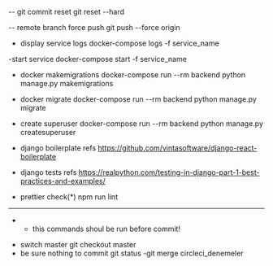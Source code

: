 -- git commit reset
git reset --hard <hash-code>

-- remote branch force push
git push --force origin <branch-name>

- display service logs
  docker-compose logs -f service_name

-start service
docker-compose start -f service_name

- docker makemigrations
  docker-compose run --rm backend python manage.py makemigrations

- docker migrate
  docker-compose run --rm backend python manage.py migrate

- create superuser
  docker-compose run --rm backend python manage.py createsuperuser

* django boilerplate refs
  https://github.com/vintasoftware/django-react-boilerplate

* django tests refs
  https://realpython.com/testing-in-django-part-1-best-practices-and-examples/

- prettier check(\*)
  npm run lint

---

- - this commands shoul be run before commit!

* switch master
  git checkout master
* be sure nothing to commit
  git status
  -git merge circleci_denemeler
